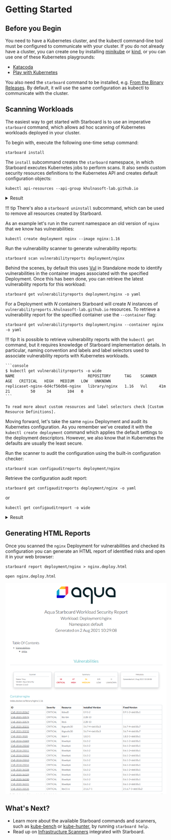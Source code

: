 # Getting Started

## Before you Begin

You need to have a Kubernetes cluster, and the kubectl command-line tool must be configured to communicate with your
cluster. If you do not already have a cluster, you can create one by installing [minikube] or [kind], or you can use one
of these Kubernetes playgrounds:

* [Katacoda]
* [Play with Kubernetes]

You also need the `starboard` command to be installed, e.g. [From the Binary Releases]. By default, it will use the same
configuration as kubectl to communicate with the cluster.

## Scanning Workloads

The easiest way to get started with Starboard is to use an imperative `starboard` command, which allows ad hoc scanning
of Kubernetes workloads deployed in your cluster.

To begin with, execute the following one-time setup command:

```
starboard install
```

The `install` subcommand creates the `starboard` namespace, in which Starboard executes Kubernetes jobs to perform
scans. It also sends custom security resources definitions to the Kubernetes API and creates default configuration
objects:

```console
kubectl api-resources --api-group khulnasoft-lab.github.io
```

<details>
<summary>Result</summary>

```
NAME                             SHORTNAMES                 APIVERSION                        NAMESPACED   KIND
ciskubebenchreports              kubebench                  khulnasoft-lab.github.io/v1alpha1   false        CISKubeBenchReport
clustercompliancedetailreports   compliancedetail           khulnasoft-lab.github.io/v1alpha1   false        ClusterComplianceDetailReport
clustercompliancereports         compliance                 khulnasoft-lab.github.io/v1alpha1   false        ClusterComplianceReport
clusterconfigauditreports        clusterconfigaudit         khulnasoft-lab.github.io/v1alpha1   false        ClusterConfigAuditReport
clustervulnerabilityreports      clustervuln,clustervulns   khulnasoft-lab.github.io/v1alpha1   false        ClusterVulnerabilityReport
configauditreports               configaudit                khulnasoft-lab.github.io/v1alpha1   true         ConfigAuditReport
kubehunterreports                kubehunter                 khulnasoft-lab.github.io/v1alpha1   false        KubeHunterReport
vulnerabilityreports             vuln,vulns                 khulnasoft-lab.github.io/v1alpha1   true         VulnerabilityReport
```
</details>

!!! tip
    There's also a `starboard uninstall` subcommand, which can be used to remove all resources created by Starboard.

As an example let's run in the current namespace an old version of `nginx` that we know has vulnerabilities:

```
kubectl create deployment nginx --image nginx:1.16
```

Run the vulnerability scanner to generate vulnerability reports:

```
starboard scan vulnerabilityreports deployment/nginx
```

Behind the scenes, by default this uses [Vul] in Standalone mode to identify vulnerabilities in the container
images associated with the specified Deployment. Once this has been done, you can retrieve the latest vulnerability
reports for this workload:

```
starboard get vulnerabilityreports deployment/nginx -o yaml
```

For a Deployment with *N* containers Starboard will create *N* instances of `vulnerabilityreports.khulnasoft-lab.github.io`
resources. To retrieve a vulnerability report for the specified container use the `--container` flag:

```
starboard get vulnerabilityreports deployment/nginx --container nginx -o yaml
```

!!! tip
    It is possible to retrieve vulnerability reports with the `kubectl get` command, but it requires knowledge of
    Starboard implementation details. In particular, naming convention and labels and label selectors used to associate
    vulnerability reports with Kubernetes workloads.

    ```console
    $ kubectl get vulnerabilityreports -o wide
    NAME                                REPOSITORY      TAG    SCANNER   AGE   CRITICAL   HIGH   MEDIUM   LOW   UNKNOWN
    replicaset-nginx-6d4cf56db6-nginx   library/nginx   1.16   Vul     41m   21         50     34       104   0
    ```

    To read more about custom resources and label selectors check [Custom Resource Definitions].

Moving forward, let's take the same `nginx` Deployment and audit its Kubernetes configuration. As you remember we've
created it with the `kubectl create deployment` command which applies the default settings to the deployment descriptors.
However, we also know that in Kubernetes the defaults are usually the least secure.

Run the scanner to audit the configuration using the built-in configuration checker:

```
starboard scan configauditreports deployment/nginx
```

Retrieve the configuration audit report:

```
starboard get configauditreports deployment/nginx -o yaml
```

or

```
kubectl get configauditreport -o wide
```

<details>
<summary>Result</summary>

```
NAME                          SCANNER     AGE   CRITICAL  HIGH   MEDIUM   LOW
replicaset-nginx-78449c65d4   Starboard   75s   0         0      6        7
```
</details>

## Generating HTML Reports

Once you scanned the `nginx` Deployment for vulnerabilities and checked its configuration you can generate an HTML
report of identified risks and open it in your web browser:

```
starboard report deployment/nginx > nginx.deploy.html
```

```
open nginx.deploy.html
```

![KhulnaSoft Starboard Workload Security HTML Report](../images/html-report.png)

## What's Next?

* Learn more about the available Starboard commands and scanners, such as [kube-bench] or [kube-hunter], by running
  `starboard help`.
* Read up on [Infrastructure Scanners] integrated with Starboard.

[Vul]: ./../vulnerability-scanning/trivy.md
[Custom Resource Definitions]: ./../crds/index.md
[Katacoda]: https://www.katacoda.com/courses/kubernetes/playground/
[Play with Kubernetes]: http://labs.play-with-k8s.com/
[From the Binary Releases]: ./installation/binary-releases.md
[minikube]: https://minikube.sigs.k8s.io/docs/
[kind]: https://kind.sigs.k8s.io/docs/
[kube-bench]: https://github.com/khulnasoft-lab/kube-bench
[kube-hunter]: https://github.com/khulnasoft-lab/kube-hunter
[Infrastructure Scanners]: ./../configuration-auditing/infrastructure-scanners/index.md
